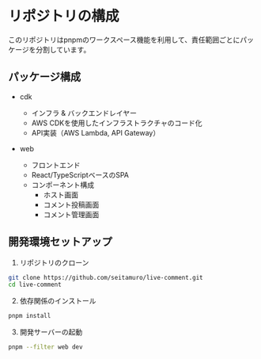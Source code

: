 # リポジトリの構成

このリポジトリはpnpmのワークスペース機能を利用して、責任範囲ごとにパッケージを分割しています。

## パッケージ構成

- cdk

  - インフラ & バックエンドレイヤー
  - AWS CDKを使用したインフラストラクチャのコード化
  - API実装（AWS Lambda, API Gateway）

- web
  - フロントエンド
  - React/TypeScriptベースのSPA
  - コンポーネント構成
    - ホスト画面
    - コメント投稿画面
    - コメント管理画面

## 開発環境セットアップ

1. リポジトリのクローン

```bash
git clone https://github.com/seitamuro/live-comment.git
cd live-comment
```

2. 依存関係のインストール

```bash
pnpm install
```

3. 開発サーバーの起動

```bash
pnpm --filter web dev
```
